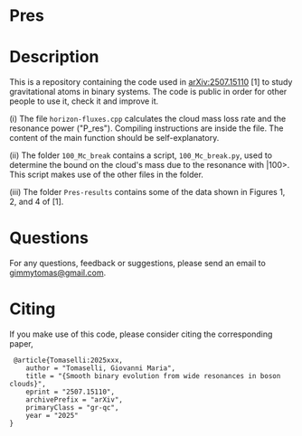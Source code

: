 # Pres
# Description
This is a repository containing the code used in <a href="https://arxiv.org/abs/2507.15110">arXiv:2507.15110</a> [1] to study gravitational atoms in binary systems. The code is public in order for other people to use it, check it and improve it.

(i) The file `horizon-fluxes.cpp` calculates the cloud mass loss rate and the resonance power ("P_res"). Compiling instructions are inside the file. The content of the main function should be self-explanatory.

(ii) The folder `100_Mc_break` contains a script, `100_Mc_break.py`, used to determine the bound on the cloud's mass due to the resonance with |100>. This script makes use of the other files in the folder.

(iii) The folder `Pres-results` contains some of the data shown in Figures 1, 2, and 4 of [1].

# Questions
For any questions, feedback or suggestions, please send an email to <a href="mailto:gimmytomas@gmail.com">gimmytomas@gmail.com</a>.

# Citing
If you make use of this code, please consider citing the corresponding paper,
<pre><code> @article{Tomaselli:2025xxx,
    author = "Tomaselli, Giovanni Maria",
    title = "{Smooth binary evolution from wide resonances in boson clouds}",
    eprint = "2507.15110",
    archivePrefix = "arXiv",
    primaryClass = "gr-qc",
    year = "2025"
}
</code></pre>
